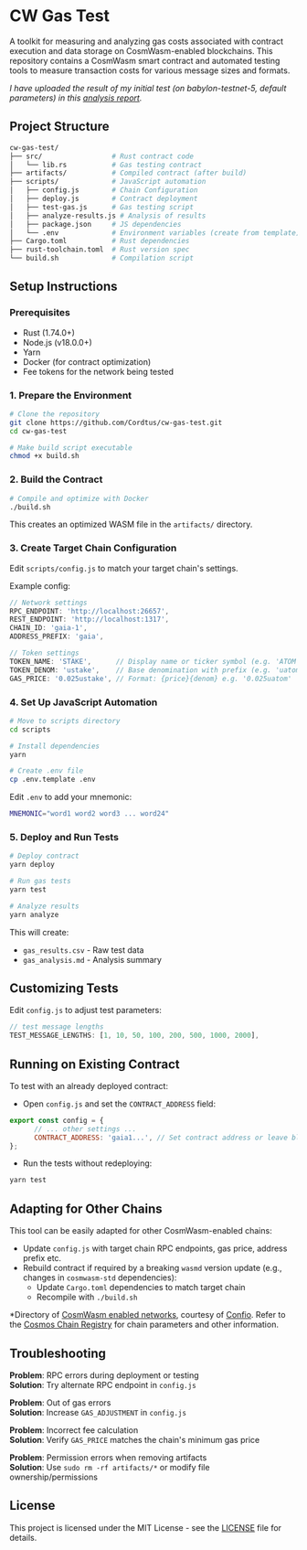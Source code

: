 # CW Gas Test

A toolkit for measuring and analyzing gas costs associated with contract execution and data storage on CosmWasm-enabled blockchains.
This repository contains a CosmWasm smart contract and automated testing tools to measure transaction costs for various message sizes and formats.

*I have uploaded the result of my initial test (on babylon-testnet-5, default parameters) in this [analysis report](https://gist.github.com/Cordtus/8753d81f135055e06973894cb3455f05).*

## Project Structure

```sh
cw-gas-test/
├── src/                 # Rust contract code
│   └── lib.rs           # Gas testing contract
├── artifacts/           # Compiled contract (after build)
├── scripts/             # JavaScript automation
│   ├── config.js        # Chain Configuration
│   ├── deploy.js        # Contract deployment
│   ├── test-gas.js      # Gas testing script
│   ├── analyze-results.js # Analysis of results
│   ├── package.json     # JS dependencies
│   └── .env             # Environment variables (create from template)
├── Cargo.toml           # Rust dependencies
├── rust-toolchain.toml  # Rust version spec
└── build.sh             # Compilation script
```

## Setup Instructions

### Prerequisites

- Rust (1.74.0+)
- Node.js (v18.0.0+)
- Yarn
- Docker (for contract optimization)
- Fee tokens for the network being tested

### 1. Prepare the Environment

```bash
# Clone the repository
git clone https://github.com/Cordtus/cw-gas-test.git
cd cw-gas-test

# Make build script executable
chmod +x build.sh
```

### 2. Build the Contract

```bash
# Compile and optimize with Docker
./build.sh
```

This creates an optimized WASM file in the `artifacts/` directory.

### 3. Create Target Chain Configuration

Edit `scripts/config.js` to match your target chain's settings.

Example config:

```js
// Network settings
RPC_ENDPOINT: 'http://localhost:26657',
REST_ENDPOINT: 'http://localhost:1317',
CHAIN_ID: 'gaia-1',
ADDRESS_PREFIX: 'gaia',

// Token settings
TOKEN_NAME: 'STAKE',      // Display name or ticker symbol (e.g. 'ATOM', 'EVMOS')
TOKEN_DENOM: 'ustake',    // Base denomination with prefix (e.g. 'uatom', 'aevmos')
GAS_PRICE: '0.025ustake', // Format: {price}{denom} e.g. '0.025uatom'
```

### 4. Set Up JavaScript Automation

```bash
# Move to scripts directory
cd scripts

# Install dependencies
yarn

# Create .env file
cp .env.template .env
```

Edit `.env` to add your mnemonic:

```sh
MNEMONIC="word1 word2 word3 ... word24"
```

### 5. Deploy and Run Tests

```bash
# Deploy contract
yarn deploy

# Run gas tests
yarn test

# Analyze results
yarn analyze
```

This will create:

- `gas_results.csv` - Raw test data
- `gas_analysis.md` - Analysis summary

## Customizing Tests

Edit `config.js` to adjust test parameters:

```javascript
// test message lengths
TEST_MESSAGE_LENGTHS: [1, 10, 50, 100, 200, 500, 1000, 2000],
```

## Running on Existing Contract

To test with an already deployed contract:

- Open `config.js` and set the `CONTRACT_ADDRESS` field:

```javascript
export const config = {
      // ... other settings ...
      CONTRACT_ADDRESS: 'gaia1...', // Set contract address or leave blank to deploy a new one
};
```

- Run the tests without redeploying:

```bash
yarn test
```

## Adapting for Other Chains

This tool can be easily adapted for other CosmWasm-enabled chains:

- Update `config.js` with target chain RPC endpoints, gas price, address prefix etc.
- Rebuild contract if required by a breaking `wasmd` version update (e.g., changes in `cosmwasm-std` dependencies):
  - Update `Cargo.toml` dependencies to match target chain
  - Recompile with `./build.sh`

*Directory of [CosmWasm enabled networks](https://cosmwasm.com/adoption), courtesy of [Confio](https://confio.gmbh/).
Refer to the [Cosmos Chain Registry](https://github.com/cosmos/chain-registry) for chain parameters and other information.

## Troubleshooting

**Problem**: RPC errors during deployment or testing  
**Solution**: Try alternate RPC endpoint in `config.js`

**Problem**: Out of gas errors  
**Solution**: Increase `GAS_ADJUSTMENT` in `config.js`

**Problem**: Incorrect fee calculation  
**Solution**: Verify `GAS_PRICE` matches the chain's minimum gas price

**Problem**: Permission errors when removing artifacts  
**Solution**: Use `sudo rm -rf artifacts/*` or modify file ownership/permissions

## License

This project is licensed under the MIT License - see the [LICENSE](LICENSE) file for details.
